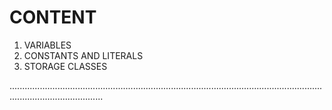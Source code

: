 # CONTENT

1. VARIABLES
2. CONSTANTS AND LITERALS
3. STORAGE CLASSES


.................................................................................................................................................................
